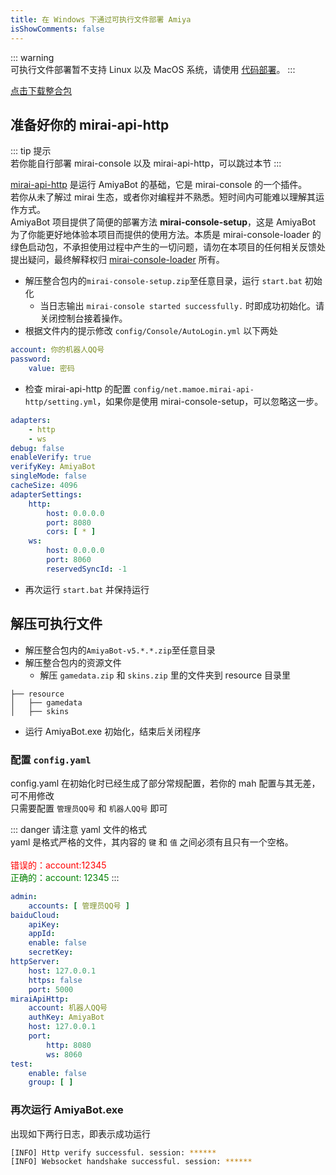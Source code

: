 ```yaml
---
title: 在 Windows 下通过可执行文件部署 Amiya
isShowComments: false
---
```


::: warning <br>
可执行文件部署暂不支持 Linux 以及 MacOS 系统，请使用 [代码部署](/docs/deployByCode)。
:::

[点击下载整合包](https://pan.baidu.com/s/1vjORyF2WO1c0kF32EfdScA?pwd=8261)

## 准备好你的 mirai-api-http

::: tip 提示<br>
若你能自行部署 mirai-console 以及 mirai-api-http，可以跳过本节
:::

[mirai-api-http](https://github.com/project-mirai/mirai-api-http) 是运行 AmiyaBot 的基础，它是 mirai-console 的一个插件。<br>
若你从未了解过 mirai 生态，或者你对编程并不熟悉。短时间内可能难以理解其运作方式。<br>
AmiyaBot 项目提供了简便的部署方法 **mirai-console-setup**，这是 AmiyaBot 为了你能更好地体验本项目而提供的使用方法。本质是 mirai-console-loader
的绿色启动包，不承担使用过程中产生的一切问题，请勿在本项目的任何相关反馈处提出疑问，最终解释权归 [mirai-console-loader](https://github.com/iTXTech/mirai-console-loader)
所有。

- 解压整合包内的`mirai-console-setup.zip`至任意目录，运行 `start.bat` 初始化
    - 当日志输出 `mirai-console started successfully.` 时即成功初始化。请关闭控制台接着操作。
- 根据文件内的提示修改 `config/Console/AutoLogin.yml` 以下两处

```yaml
account: 你的机器人QQ号
password:
    value: 密码
```

- 检查 mirai-api-http 的配置 `config/net.mamoe.mirai-api-http/setting.yml`，如果你是使用 mirai-console-setup，可以忽略这一步。

```yaml {6,11,12,15,16}
adapters:
    - http
    - ws
debug: false
enableVerify: true
verifyKey: AmiyaBot
singleMode: false
cacheSize: 4096
adapterSettings:
    http:
        host: 0.0.0.0
        port: 8080
        cors: [ * ]
    ws:
        host: 0.0.0.0
        port: 8060
        reservedSyncId: -1
```

- 再次运行 `start.bat` 并保持运行

## 解压可执行文件

- 解压整合包内的`AmiyaBot-v5.*.*.zip`至任意目录
- 解压整合包内的资源文件
    - 解压 `gamedata.zip` 和 `skins.zip` 里的文件夹到 resource 目录里

```
├── resource
│   ├── gamedata
│   ├── skins
```

- 运行 AmiyaBot.exe 初始化，结束后关闭程序

### 配置 `config.yaml`

config.yaml 在初始化时已经生成了部分常规配置，若你的 mah 配置与其无差，可不用修改<br>
只需要配置 `管理员QQ号` 和 `机器人QQ号` 即可

::: danger 请注意 yaml 文件的格式<br>
yaml 是格式严格的文件，其内容的 `键` 和 `值` 之间必须有且只有一个空格。<br><br>
<span style="color: red">错误的：account:12345</span><br>
<span style="color: green">正确的：account: 12345</span>
:::

```yaml {2,13}
admin:
    accounts: [ 管理员QQ号 ]
baiduCloud:
    apiKey:
    appId:
    enable: false
    secretKey:
httpServer:
    host: 127.0.0.1
    https: false
    port: 5000
miraiApiHttp:
    account: 机器人QQ号
    authKey: AmiyaBot
    host: 127.0.0.1
    port:
        http: 8080
        ws: 8060
test:
    enable: false
    group: [ ]
```

### 再次运行 AmiyaBot.exe

出现如下两行日志，即表示成功运行

```bash
[INFO] Http verify successful. session: ******
[INFO] Websocket handshake successful. session: ******
```
